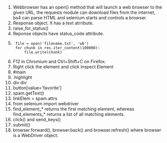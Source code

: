 1.  Webbrowser has an open() method that will launch a web browser to the given URL, the requests module can download files from the internet, bs4 can parse HTML and selenium starts and controls a browser.
2. Response object. It has a text atrribute. 
3. raise_for_status()
4. Reponse objects have status_code attribute.
5. 
        file = open('filename.txt', 'wb')
        for chunk in res.iter_content(100000):
            file.write(chunk)
6. F12 in Chromium and Ctrl+Shift+C on Firefox.
7. Right click the element and click Inspect Element
8. #main
9. .highlight
10. div div
11. button[value='favorite']
12. spam.getText()
13. linkElem = spam.attrs
14. from selenium import webdriver
15. find_element_* returns the first matching element, whereas find_elements_* returns a list of all matching elements.
16. click() and send_keys()
17. submit()
18. browser.forward(), browser.back() and browser.refresh() where browser is a WebDriver object.

